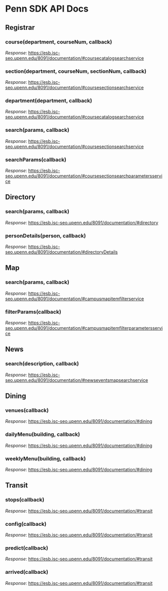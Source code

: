 # Penn SDK API Docs

## Registrar

### course(department, courseNum, callback)

*Response*: https://esb.isc-seo.upenn.edu/8091/documentation/#coursecatalogsearchservice

### section(department, courseNum, sectionNum, callback)

*Response*: https://esb.isc-seo.upenn.edu/8091/documentation/#coursesectionsearchservice

### department(department, callback)

*Response*: https://esb.isc-seo.upenn.edu/8091/documentation/#coursecatalogsearchservice

### search(params, callback)

*Response*: https://esb.isc-seo.upenn.edu/8091/documentation/#coursesectionsearchservice

### searchParams(callback)

*Response*: https://esb.isc-seo.upenn.edu/8091/documentation/#coursesectionsearchparametersservice


## Directory

### search(params, callback)

*Response*: https://esb.isc-seo.upenn.edu/8091/documentation/#directory

### personDetails(person, callback)

*Response*: https://esb.isc-seo.upenn.edu/8091/documentation/#directoryDetails


## Map

### search(params, callback)

*Response*: https://esb.isc-seo.upenn.edu/8091/documentation/#campusmapitemfilterservice

### filterParams(callback)

*Response*: https://esb.isc-seo.upenn.edu/8091/documentation/#campusmapitemfilterparametersservice


## News

### search(description, callback)

*Response*: https://esb.isc-seo.upenn.edu/8091/documentation/#newseventsmapsearchservice

## Dining

### venues(callback)

*Response*: https://esb.isc-seo.upenn.edu/8091/documentation/#dining

### dailyMenu(building, callback)

*Response*: https://esb.isc-seo.upenn.edu/8091/documentation/#dining

### weeklyMenu(building, callback)

*Response*: https://esb.isc-seo.upenn.edu/8091/documentation/#dining


## Transit

### stops(callback)

*Response*: https://esb.isc-seo.upenn.edu/8091/documentation/#transit

### config(callback)

*Response*: https://esb.isc-seo.upenn.edu/8091/documentation/#transit

### predict(callback)

*Response*: https://esb.isc-seo.upenn.edu/8091/documentation/#transit

### arrived(callback)

*Response*: https://esb.isc-seo.upenn.edu/8091/documentation/#transit
